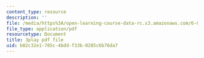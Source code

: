 ```yaml
---
content_type: resource
description: ''
file: /media/https%3A/open-learning-course-data-rc.s3.amazonaws.com/6-004-computation-structures-spring-2017/b02c32e1785c4bddf33b0285c6b76da7_VdRC2raV8fA.pdf
file_type: application/pdf
resourcetype: Document
title: 3play pdf file
uid: b02c32e1-785c-4bdd-f33b-0285c6b76da7
---
```

